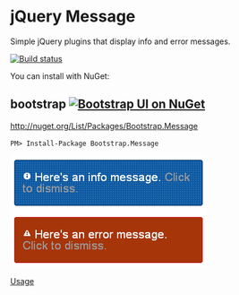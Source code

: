 # jQuery Message

Simple jQuery plugins that display info and error messages.

[![Build status](https://ci.appveyor.com/api/projects/status/0tq5x9vo4iffajsr?svg=true)](https://ci.appveyor.com/project/jrummell/jquery-message)

You can install with NuGet:

## bootstrap [![Bootstrap UI on NuGet](https://img.shields.io/nuget/v/Bootstrap.Message.svg)](http://nuget.org/List/Packages/Bootstrap.Message)
http://nuget.org/List/Packages/Bootstrap.Message

    PM> Install-Package Bootstrap.Message

![](https://raw.githubusercontent.com/jrummell/jquery-message/master/demo/screen.png)

[Usage](https://github.com/jrummell/jquery-message/wiki)
